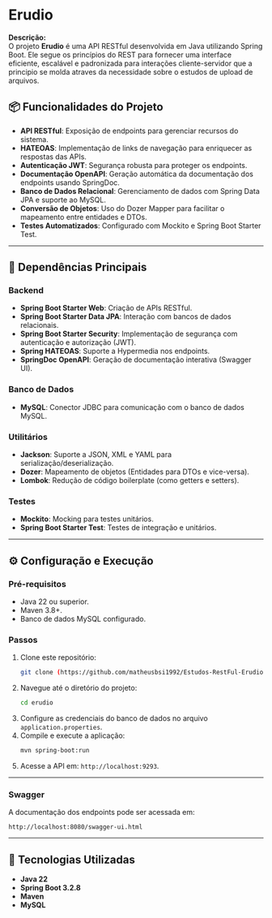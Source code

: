 # Erudio

**Descrição:**  
O projeto **Erudio** é uma API RESTful desenvolvida em Java utilizando Spring Boot. Ele segue os princípios do REST para fornecer uma interface eficiente, escalável e padronizada para interações cliente-servidor que a principio se molda atraves da necessidade sobre o estudos de upload de arquivos.

## 📦 Funcionalidades do Projeto

- **API RESTful**: Exposição de endpoints para gerenciar recursos do sistema.
- **HATEOAS**: Implementação de links de navegação para enriquecer as respostas das APIs.
- **Autenticação JWT**: Segurança robusta para proteger os endpoints.
- **Documentação OpenAPI**: Geração automática da documentação dos endpoints usando SpringDoc.
- **Banco de Dados Relacional**: Gerenciamento de dados com Spring Data JPA e suporte ao MySQL.
- **Conversão de Objetos**: Uso do Dozer Mapper para facilitar o mapeamento entre entidades e DTOs.
- **Testes Automatizados**: Configurado com Mockito e Spring Boot Starter Test.

---

## 🔧 Dependências Principais

### Backend
- **Spring Boot Starter Web**: Criação de APIs RESTful.
- **Spring Boot Starter Data JPA**: Interação com bancos de dados relacionais.
- **Spring Boot Starter Security**: Implementação de segurança com autenticação e autorização (JWT).
- **Spring HATEOAS**: Suporte a Hypermedia nos endpoints.
- **SpringDoc OpenAPI**: Geração de documentação interativa (Swagger UI).

### Banco de Dados
- **MySQL**: Conector JDBC para comunicação com o banco de dados MySQL.

### Utilitários
- **Jackson**: Suporte a JSON, XML e YAML para serialização/deserialização.
- **Dozer**: Mapeamento de objetos (Entidades para DTOs e vice-versa).
- **Lombok**: Redução de código boilerplate (como getters e setters).

### Testes
- **Mockito**: Mocking para testes unitários.
- **Spring Boot Starter Test**: Testes de integração e unitários.

---

## ⚙️ Configuração e Execução

### Pré-requisitos
- Java 22 ou superior.
- Maven 3.8+.
- Banco de dados MySQL configurado.

### Passos
1. Clone este repositório:
   ```bash
   git clone (https://github.com/matheusbsi1992/Estudos-RestFul-Erudio).git
   ```
2. Navegue até o diretório do projeto:
   ```bash
   cd erudio
   ```
3. Configure as credenciais do banco de dados no arquivo `application.properties`.
4. Compile e execute a aplicação:
   ```bash
   mvn spring-boot:run
   ```
5. Acesse a API em: `http://localhost:9293`.

---

### Swagger
A documentação dos endpoints pode ser acessada em:
```
http://localhost:8080/swagger-ui.html
```

---

## 🌟 Tecnologias Utilizadas

- **Java 22**
- **Spring Boot 3.2.8**
- **Maven**
- **MySQL**


